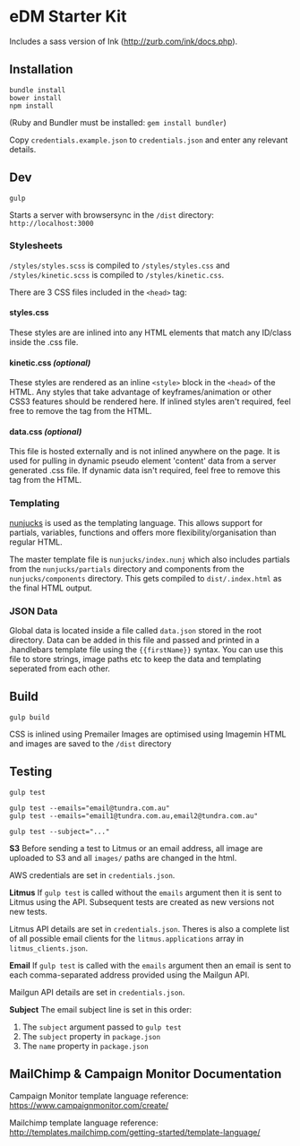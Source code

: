 
# eDM Starter Kit

Includes a sass version of Ink (http://zurb.com/ink/docs.php).


## Installation

```
bundle install
bower install
npm install
```

(Ruby and Bundler must be installed: `gem install bundler`)

Copy `credentials.example.json` to `credentials.json` and enter any relevant details.

## Dev

```
gulp
```

Starts a server with browsersync in the `/dist` directory: `http://localhost:3000` 

### Stylesheets

`/styles/styles.scss` is compiled to `/styles/styles.css` and `/styles/kinetic.scss` is compiled to `/styles/kinetic.css`.

There are 3 CSS files included in the `<head>` tag:

#### styles.css
These styles are are inlined into any HTML elements that match any ID/class inside the .css file.

#### kinetic.css *(optional)*
These styles are rendered as an inline `<style>` block in the `<head>` of the HTML. Any styles that take advantage of keyframes/animation or other CSS3 features should be rendered here. If inlined styles aren't required, feel free to remove the tag from the HTML.

#### data.css *(optional)*
This file is hosted externally and is not inlined anywhere on the page. It is used for pulling in dynamic pseudo element 'content' data from a server generated .css file. If dynamic data isn't required, feel free to remove this tag from the HTML.

### Templating

[nunjucks](https://mozilla.github.io/nunjucks/) is used as the templating language. This allows support for partials, variables, functions and offers more flexibility/organisation than regular HTML.

The master template file is `nunjucks/index.nunj` which also includes partials from the `nunjucks/partials` directory and components from the `nunjucks/components` directory. This gets compiled to `dist/.index.html` as the final HTML output.

### JSON Data

Global data is located inside a file called `data.json` stored in the root directory. Data can be added in this file and passed and printed in a .handlebars template file using the `{{firstName}}` syntax. You can use this file to store strings, image paths etc to keep the data and templating seperated from each other.

## Build

```
gulp build
```

CSS is inlined using Premailer
Images are optimised using Imagemin
HTML and images are saved to the `/dist` directory

## Testing

```
gulp test

gulp test --emails="email@tundra.com.au"
gulp test --emails="email1@tundra.com.au,email2@tundra.com.au"

gulp test --subject="..."
```

**S3**
Before sending a test to Litmus or an email address, all image are uploaded to S3 and all `images/` paths are changed in the html.

AWS credentials are set in `credentials.json`.

**Litmus**
If `gulp test` is called without the `emails` argument then it is sent to Litmus using the API. Subsequent tests are created as new versions not new tests.

Litmus API details are set in `credentials.json`.
Theres is also a complete list of all possible email clients for the `litmus.applications` array in `litmus_clients.json`.

**Email**
If `gulp test` is called with the `emails` argument then an email is sent to each comma-separated address provided using the Mailgun API.

Mailgun API details are set in `credentials.json`.

**Subject**
The email subject line is set in this order:

1. The `subject` argument passed to `gulp test`
2. The `subject` property in `package.json`
3. The `name` property in `package.json`

## MailChimp & Campaign Monitor Documentation

Campaign Monitor template language reference: https://www.campaignmonitor.com/create/

Mailchimp template language reference: http://templates.mailchimp.com/getting-started/template-language/
